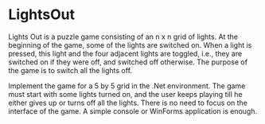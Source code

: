 # LightsOut
Lights Out is a puzzle game consisting of an n x n grid of lights. At the beginning of the game, some of
the lights are switched on. When a light is pressed, this light and the four adjacent lights are toggled,
i.e., they are switched on if they were off, and switched off otherwise. The purpose of the game is to
switch all the lights off.

Implement the game for a 5 by 5 grid in the .Net environment.
The game must start with some lights turned on, and the user keeps playing till he either gives up or
turns off all the lights.
There is no need to focus on the interface of the game. A simple console or WinForms application is
enough.
